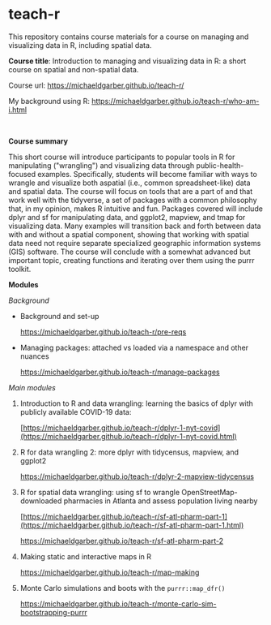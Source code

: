 # teach-r

This repository contains course materials for a course on managing and visualizing data in R, including spatial data.

**Course title**: Introduction to managing and visualizing data in R: a short course on spatial and non-spatial data.

Course url: <https://michaeldgarber.github.io/teach-r/>

My background using R: <https://michaeldgarber.github.io/teach-r/who-am-i.html>

<br />

**Course summary**

This short course will introduce participants to popular tools in R for manipulating ("wrangling") and visualizing data through public-health-focused examples. Specifically, students will become familiar with ways to wrangle and visualize both aspatial (i.e., common spreadsheet-like) data and spatial data. The course will focus on tools that are a part of and that work well with the tidyverse, a set of packages with a common philosophy that, in my opinion, makes R intuitive and fun. Packages covered will include dplyr and sf for manipulating data, and ggplot2, mapview, and tmap for visualizing data. Many examples will transition back and forth between data with and without a spatial component, showing that working with spatial data need not require separate specialized geographic information systems (GIS) software. The course will conclude with a somewhat advanced but important topic, creating functions and iterating over them using the purrr toolkit.

**Modules**

*Background*

-   Background and set-up

    <https://michaeldgarber.github.io/teach-r/pre-reqs>

-   Managing packages: attached vs loaded via a namespace and other nuances

    <https://michaeldgarber.github.io/teach-r/manage-packages>

*Main modules*

1.  Introduction to R and data wrangling: learning the basics of dplyr with publicly available COVID-19 data:

    [https://michaeldgarber.github.io/teach-r/dplyr-1-nyt-covid](https://michaeldgarber.github.io/teach-r/dplyr-1-nyt-covid.html)

2.  R for data wrangling 2: more dplyr with tidycensus, mapview, and ggplot2

    <https://michaeldgarber.github.io/teach-r/dplyr-2-mapview-tidycensus>

3.  R for spatial data wrangling: using sf to wrangle OpenStreetMap-downloaded pharmacies in Atlanta and assess population living nearby

    [https://michaeldgarber.github.io/teach-r/sf-atl-pharm-part-1](https://michaeldgarber.github.io/teach-r/sf-atl-pharm-part-1.html)

    <https://michaeldgarber.github.io/teach-r/sf-atl-pharm-part-2>

4.  Making static and interactive maps in R

    <https://michaeldgarber.github.io/teach-r/map-making>

5.  Monte Carlo simulations and boots with the `purrr::map_dfr()`

    <https://michaeldgarber.github.io/teach-r/monte-carlo-sim-bootstrapping-purrr>
